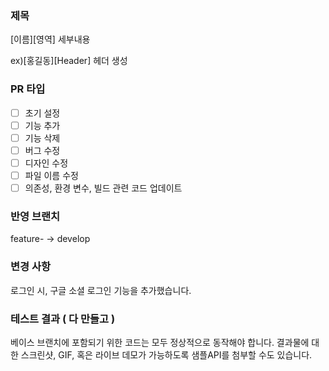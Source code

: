### 제목

[이름][영역] 세부내용

ex)[홍길동][Header] 헤더 생성

### PR 타입

- [ ] 초기 설정
- [ ] 기능 추가
- [ ] 기능 삭제
- [ ] 버그 수정
- [ ] 디자인 수정
- [ ] 파일 이름 수정
- [ ] 의존성, 환경 변수, 빌드 관련 코드 업데이트

### 반영 브랜치

feature- -> develop

### 변경 사항

로그인 시, 구글 소셜 로그인 기능을 추가했습니다.

### 테스트 결과 ( 다 만들고 )

베이스 브랜치에 포함되기 위한 코드는 모두 정상적으로 동작해야 합니다. 결과물에 대한 스크린샷, GIF, 혹은 라이브 데모가 가능하도록 샘플API를 첨부할 수도 있습니다.
